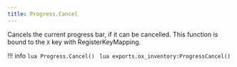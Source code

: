 ```yaml
---
title: Progress.Cancel
---
```

Cancels the current progress bar, if it can be cancelled. This function is bound to the `X` key with RegisterKeyMapping.

!!! info
	```lua
	Progress.Cancel()
	```
	```lua
    exports.ox_inventory:ProgressCancel()
	```